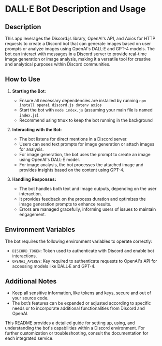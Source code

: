 # DALL·E Bot Description and Usage

## Description

This app leverages the Discord.js library, OpenAI's API, and Axios for HTTP requests to create a Discord bot that can generate images based on user prompts or analyze images using OpenAI's DALL·E and GPT-4 models. The bot can interact with messages in a Discord server to provide real-time image generation or image analysis, making it a versatile tool for creative and analytical purposes within Discord communities.

## How to Use

1. **Starting the Bot:**
   - Ensure all necessary dependencies are installed by running `npm install openai discord.js dotenv axios`
   - Start the bot with `node index.js` (assuming your main file is named `index.js`).
   - Recommend using tmux to keep the bot running in the background

2. **Interacting with the Bot:**
   - The bot listens for direct mentions in a Discord server.
   - Users can send text prompts for image generation or attach images for analysis.
   - For image generation, the bot uses the prompt to create an image using OpenAI's DALL·E model.
   - For image analysis, the bot processes the attached image and provides insights based on the content using GPT-4.

3. **Handling Responses:**
   - The bot handles both text and image outputs, depending on the user interaction.
   - It provides feedback on the process duration and optimizes the image generation prompts to enhance results.
   - Errors are managed gracefully, informing users of issues to maintain engagement.

## Environment Variables

The bot requires the following environment variables to operate correctly:

- `DISCORD_TOKEN`: Token used to authenticate with Discord and enable bot interactions.
- `OPENAI_APIKEY`: Key required to authenticate requests to OpenAI's API for accessing models like DALL·E and GPT-4.

## Additional Notes

- Keep all sensitive information, like tokens and keys, secure and out of your source code.
- The bot’s features can be expanded or adjusted according to specific needs or to incorporate additional functionalities from Discord and OpenAI.

This README provides a detailed guide for setting up, using, and understanding the bot's capabilities within a Discord environment. For further customization or troubleshooting, consult the documentation for each integrated service.
